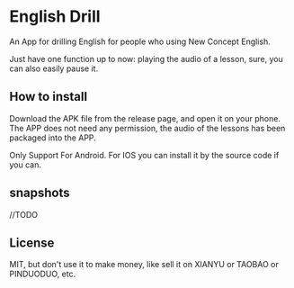# English Drill

An App for drilling English for people who using New Concept English.

Just have one function up to now: playing the audio of a lesson, sure, you can also easily pause it.

## How to install

Download the APK file from the release page, and open it on your phone. The APP does not need any permission, the audio of the lessons has been packaged into the APP.

Only Support For Android. For IOS you can install it by the source code if you can.

## snapshots

//TODO

## License

MIT, but don't use it to make money, like sell it on XIANYU or TAOBAO or PINDUODUO, etc.
